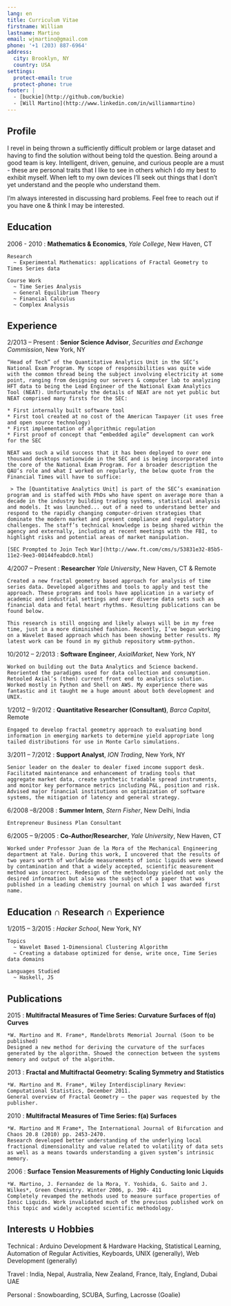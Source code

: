 ```yaml
---
lang: en
title: Curriculum Vitae
firstname: William 
lastname: Martino 
email: wjmartino@gmail.com
phone: '+1 (203) 887-6964'
address:
  city: Brooklyn, NY
  country: USA
settings:
  protect-email: true
  protect-phone: true
footer: |
  - [buckie](http://github.com/buckie)
  - [Will Martino](http://www.linkedin.com/in/williammartino)
---
```


Profile
-------

I revel in being thrown a sufficiently difficult problem or large dataset and having to find the solution without being told the question. Being around a good team is key. Intelligent, driven, genuine, and curious people are a must - these are personal traits that I like to see in others which I do my best to exhibit myself. When left to my own devices I’ll seek out things that I don’t yet understand and the people who understand them.

I’m always interested in discussing hard problems. Feel free to reach out if you have one & think I may be interested.

Education
---------

2006 - 2010
:    **Mathematics & Economics**, *Yale College*, New Haven, CT

    Research
      ~ Experimental Mathematics: applications of Fractal Geometry to Times Series data

    Course Work
      ~ Time Series Analysis
      ~ General Equilibrium Theory
      ~ Financial Calculus
      ~ Complex Analysis


Experience
----------

2/2013 – Present
:   **Senior Science Advisor**, *Securities and Exchange Commission*, New York, NY

    “Head of Tech” of the Quantitative Analytics Unit in the SEC’s National Exam Program. My scope of responsibilities was quite wide with the common thread being the subject involving electricity at some point, ranging from designing our servers & computer lab to analyzing HFT data to being the Lead Engineer of the National Exam Analytics Tool (NEAT). Unfortunately the details of NEAT are not yet public but NEAT comprised many firsts for the SEC:

    * First internally built software tool
    * First tool created at no cost of the American Taxpayer (it uses free and open source technology)
    * First implementation of algorithmic regulation
    * First proof of concept that “embedded agile” development can work for the SEC

    NEAT was such a wild success that it has been deployed to over one thousand desktops nationwide in the SEC and is being incorporated into the core of the National Exam Program. For a broader description the QAU’s role and what I worked on regularly, the below quote from the Financial Times will have to suffice:

     > The [Quantitative Analytics Unit] is part of the SEC’s examination program and is staffed with PhDs who have spent on average more than a decade in the industry building trading systems, statistical analysis and models. It was launched... out of a need to understand better and respond to the rapidly changing computer-driven strategies that dominate the modern market and present compliance and regulatory challenges. The staff’s technical knowledge is being shared within the agency and externally, including at recent meetings with the FBI, to highlight risks and potential areas of market manipulation.

    [SEC Prompted to Join Tech War](http://www.ft.com/cms/s/53831e32-85b5-11e2-9ee3-00144feabdc0.html)

4/2007 – Present
:   **Researcher** *Yale University*, New Haven, CT & Remote

    Created a new fractal geometry based approach for analysis of time series data. Developed algorithms and tools to apply and test the approach. These programs and tools have application in a variety of academic and industrial settings and over diverse data sets such as financial data and fetal heart rhythms. Resulting publications can be found below.

    This research is still ongoing and likely always will be in my free time, just in a more diminished fashion. Recently, I’ve begun working on a Wavelet Based approach which has been showing better results. My latest work can be found in my github repository wtmm-python.

10/2012 – 2/2013
:   **Software Engineer**, *AxialMarket*, New York, NY

    Worked on building out the Data Analytics and Science backend. Reoriented the paradigms used for data collection and consumption. Retooled Axial’s (then) current front end to analytics solution. Worked mostly in Python and Shell on AWS. My experience there was fantastic and it taught me a huge amount about both development and UNIX.

1/2012 – 9/2012
:   **Quantitative Researcher (Consultant)**, *Barca Capital*, Remote

    Engaged to develop fractal geometry approach to evaluating bond information in emerging markets to determine yield appropriate long tailed distributions for use in Monte Carlo simulations.

3/2011 – 7/2012
:   **Support Analyst**, *ION Trading*, New York, NY

    Senior leader on the dealer to dealer fixed income support desk. Facilitated maintenance and enhancement of trading tools that aggregate market data, create synthetic tradable spread instruments, and monitor key performance metrics including P&L, position and risk. Advised major financial institutions on optimization of software systems, the mitigation of latency and general strategy.

6/2008 –8/2008
:   **Summer Intern**, *Stern Fisher*, New Delhi, India

    Entrepreneur Business Plan Consultant

6/2005 – 9/2005
:   **Co-Author/Researcher**, *Yale University*, New Haven, CT

    Worked under Professor Juan de la Mora of the Mechanical Engineering department at Yale. During this work, I uncovered that the results of two years worth of worldwide measurements of ionic liquids were skewed by contamination and that a widely accepted, scientific measurement method was incorrect. Redesign of the methodology yielded not only the desired information but also was the subject of a paper that was published in a leading chemistry journal on which I was awarded first name.

Education ∩ Research ∩ Experience
---------------------------------

1/2015 – 3/2015
:   *Hacker School*, New York, NY

    Topics
      ~ Wavelet Based 1-Dimensional Clustering Algorithm
      ~ Creating a database optimized for dense, write once, Time Series data domains

    Languages Studied
      ~ Haskell, JS


Publications
------------

2015
:   **Multifractal Measures of Time Series: Curvature Surfaces of f(α) Curves**

    *W. Martino and M. Frame*, Mandelbrots Memorial Journal (Soon to be published)
    Designed a new method for deriving the curvature of the surfaces generated by the algorithm. Showed the connection between the systems memory and output of the algorithm.

2013
:   **Fractal and Multifractal Geometry: Scaling Symmetry and Statistics**

    *W. Martino and M. Frame*, Wiley Interdisciplinary Review: Computational Statistics, December 2011.
    General overview of Fractal Geometry – the paper was requested by the publisher.

2010
:   **Multifractal Measures of Time Series: f(a) Surfaces**

    *W. Martino and M Frame*, The International Journal of Bifurcation and Chaos 20.8 (2010) pp. 2453-2470.
    Research developed better understanding of the underlying local fractional dimensionality and value related to volatility of data sets as well as a means towards understanding a given system’s intrinsic memory.

2006
:   **Surface Tension Measurements of Highly Conducting Ionic Liquids**

    *W. Martino, J. Fernandez de la Mora, Y. Yoshida, G. Saito and J. Wilkes*, Green Chemistry. Winter 2006, p. 390- 411
    Completely revamped the methods used to measure surface properties of Ionic Liquids. Work invalidated much of the previous published work on this topic and widely accepted scientific methodology.


Interests ∪ Hobbies
----------------------

Technical
:   Arduino Development & Hardware Hacking, Statistical Learning, Automation of Regular Activities, Keyboards, UNIX (generally), Web Development (generally)

Travel
:   India, Nepal, Australia, New Zealand, France, Italy, England, Dubai UAE

Personal
:   Snowboarding, SCUBA, Surfing, Lacrosse (Goalie)


